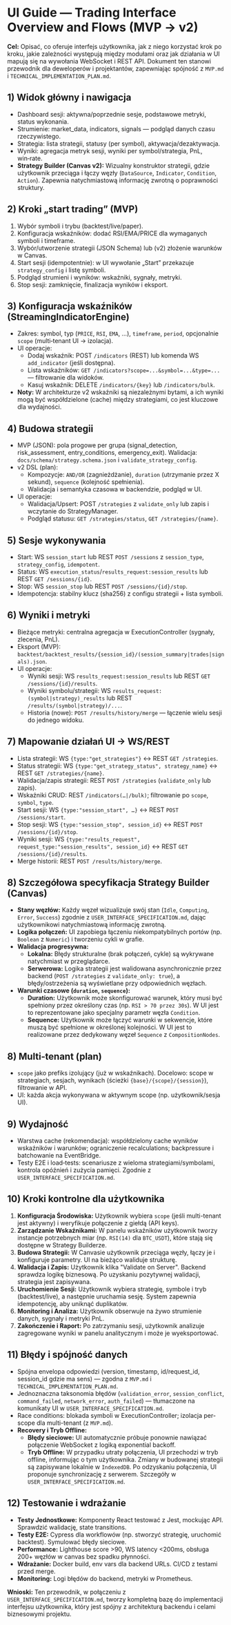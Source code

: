 # UI Guide — Trading Interface Overview and Flows (MVP → v2)

**Cel:** Opisać, co oferuje interfejs użytkownika, jak z niego korzystać krok po kroku, jakie zależności występują między modułami oraz jak działania w UI mapują się na wywołania WebSocket i REST API. Dokument ten stanowi przewodnik dla deweloperów i projektantów, zapewniając spójność z `MVP.md` i `TECHNICAL_IMPLEMENTATION_PLAN.md`.

## 1) Widok główny i nawigacja
- Dashboard sesji: aktywna/poprzednie sesje, podstawowe metryki, status wykonania.
- Strumienie: market_data, indicators, signals — podgląd danych czasu rzeczywistego.
- Strategia: lista strategii, statusy (per symbol), aktywacja/dezaktywacja.
- Wyniki: agregacja metryk sesji, wyniki per symbol/strategia, PnL, win‑rate.
- **Strategy Builder (Canvas v2):** Wizualny konstruktor strategii, gdzie użytkownik przeciąga i łączy węzły (`DataSource`, `Indicator`, `Condition`, `Action`). Zapewnia natychmiastową informację zwrotną o poprawności struktury.

## 2) Kroki „start trading” (MVP)
1. Wybór symboli i trybu (backtest/live/paper).
2. Konfiguracja wskaźników: dodać RSI/EMA/PRICE dla wymaganych symboli i timeframe.
3. Wybór/utworzenie strategii (JSON Schema) lub (v2) złożenie warunków w Canvas.
4. Start sesji (idempotentnie): w UI wywołanie „Start” przekazuje `strategy_config` i listę symboli.
5. Podgląd strumieni i wyników: wskaźniki, sygnały, metryki.
6. Stop sesji: zamknięcie, finalizacja wyników i eksport.

## 3) Konfiguracja wskaźników (StreamingIndicatorEngine)
- Zakres: symbol, typ (`PRICE`, `RSI`, `EMA`, …), `timeframe`, `period`, opcjonalnie `scope` (multi‑tenant UI → izolacja).
- UI operacje:
  - Dodaj wskaźnik: POST `/indicators` (REST) lub komenda WS `add_indicator` (jeśli dostępna).
  - Lista wskaźników: `GET /indicators?scope=...&symbol=...&type=...` — filtrowanie dla widoków.
  - Kasuj wskaźnik: DELETE `/indicators/{key}` lub `/indicators/bulk`.
- **Noty:** W architekturze v2 wskaźniki są niezależnymi bytami, a ich wyniki mogą być współdzielone (cache) między strategiami, co jest kluczowe dla wydajności.

## 4) Budowa strategii
- MVP (JSON): pola progowe per grupa (signal_detection, risk_assessment, entry_conditions, emergency_exit). Walidacja: `docs/schema/strategy.schema.json` i `validate_strategy_config`.
- v2 DSL (plan):
  - Kompozycje: `AND/OR` (zagnieżdżanie), `duration` (utrzymanie przez X sekund), `sequence` (kolejność spełnienia).
  - Walidacja i semantyka czasowa w backendzie, podgląd w UI.
- UI operacje:
  - Walidacja/Upsert: POST `/strategies` z `validate_only` lub zapis i wczytanie do StrategyManager.
  - Podgląd statusu: `GET /strategies/status`, `GET /strategies/{name}`.

## 5) Sesje wykonywania
- Start: WS `session_start` lub REST `POST /sessions` z `session_type`, `strategy_config`, `idempotent`.
- Status: WS `execution_status`/`results_request:session_results` lub REST `GET /sessions/{id}`.
- Stop: WS `session_stop` lub REST `POST /sessions/{id}/stop`.
- Idempotencja: stabilny klucz (sha256) z configu strategii + lista symboli.

## 6) Wyniki i metryki
- Bieżące metryki: centralna agregacja w ExecutionController (sygnały, zlecenia, PnL).
- Eksport (MVP): `backtest/backtest_results/{session_id}/(session_summary|trades|signals).json`.
- UI operacje:
  - Wyniki sesji: WS `results_request:session_results` lub REST `GET /sessions/{id}/results`.
  - Wyniki symbolu/strategii: WS `results_request:(symbol|strategy)_results` lub REST `/results/(symbol|strategy)/...`.
  - Historia (nowe): `POST /results/history/merge` — łączenie wielu sesji do jednego widoku.

## 7) Mapowanie działań UI → WS/REST
- Lista strategii: WS `{type:"get_strategies"}` ↔ REST `GET /strategies`.
- Status strategii: WS `{type:"get_strategy_status", strategy_name}` ↔ REST `GET /strategies/{name}`.
- Walidacja/zapis strategii: REST `POST /strategies` (`validate_only` lub zapis).
- Wskaźniki CRUD: REST `/indicators(…|/bulk)`; filtrowanie po `scope`, `symbol`, `type`.
- Start sesji: WS `{type:"session_start", …}` ↔ REST `POST /sessions/start`.
- Stop sesji: WS `{type:"session_stop", session_id}` ↔ REST `POST /sessions/{id}/stop`.
- Wyniki sesji: WS `{type:"results_request", request_type:"session_results", session_id}` ↔ REST `GET /sessions/{id}/results`.
- Merge historii: REST `POST /results/history/merge`.

## 8) Szczegółowa specyfikacja Strategy Builder (Canvas)
- **Stany węzłów:** Każdy węzeł wizualizuje swój stan (`Idle`, `Computing`, `Error`, `Success`) zgodnie z `USER_INTERFACE_SPECIFICATION.md`, dając użytkownikowi natychmiastową informację zwrotną.
- **Logika połączeń:** UI zapobiega łączeniu niekompatybilnych portów (np. `Boolean` z `Numeric`) i tworzeniu cykli w grafie.
- **Walidacja progresywna:**
  - **Lokalna:** Błędy strukturalne (brak połączeń, cykle) są wykrywane natychmiast w przeglądarce.
  - **Serwerowa:** Logika strategii jest walidowana asynchronicznie przez backend (`POST /strategies` z `validate_only: true`), a błędy/ostrzeżenia są wyświetlane przy odpowiednich węzłach.
- **Warunki czasowe (`duration`, `sequence`):**
  - **Duration:** Użytkownik może skonfigurować warunek, który musi być spełniony przez określony czas (np. `RSI > 70 przez 30s`). W UI jest to reprezentowane jako specjalny parametr węzła `Condition`.
  - **Sequence:** Użytkownik może łączyć warunki w sekwencje, które muszą być spełnione w określonej kolejności. W UI jest to realizowane przez dedykowany węzeł `Sequence` z `CompositionNodes`.

## 8) Multi‑tenant (plan)
- `scope` jako prefiks izolujący (już w wskaźnikach). Docelowo: scope w strategiach, sesjach, wynikach (ścieżki `{base}/{scope}/{session}`), filtrowanie w API.
- UI: każda akcja wykonywana w aktywnym scope (np. użytkownik/sesja UI).

## 9) Wydajność
- Warstwa cache (rekomendacja): współdzielony cache wyników wskaźników i warunków; ograniczenie recalculations; backpressure i batchowanie na EventBridge.
- Testy E2E i load‑tests: scenariusze z wieloma strategiami/symbolami, kontrola opóźnień i zużycia pamięci. Zgodnie z `USER_INTERFACE_SPECIFICATION.md`.

## 10) Kroki kontrolne dla użytkownika
1.  **Konfiguracja Środowiska:** Użytkownik wybiera `scope` (jeśli multi-tenant jest aktywny) i weryfikuje połączenie z giełdą (API keys).
2.  **Zarządzanie Wskaźnikami:** W panelu wskaźników użytkownik tworzy instancje potrzebnych miar (np. `RSI(14)` dla `BTC_USDT`), które stają się dostępne w Strategy Builderze.
3.  **Budowa Strategii:** W Canvasie użytkownik przeciąga węzły, łączy je i konfiguruje parametry. UI na bieżąco waliduje strukturę.
4.  **Walidacja i Zapis:** Użytkownik klika "Validate on Server". Backend sprawdza logikę biznesową. Po uzyskaniu pozytywnej walidacji, strategia jest zapisywana.
5.  **Uruchomienie Sesji:** Użytkownik wybiera strategię, symbole i tryb (backtest/live), a następnie uruchamia sesję. System zapewnia idempotencję, aby uniknąć duplikatów.
6.  **Monitoring i Analiza:** Użytkownik obserwuje na żywo strumienie danych, sygnały i metryki PnL.
7.  **Zakończenie i Raport:** Po zatrzymaniu sesji, użytkownik analizuje zagregowane wyniki w panelu analitycznym i może je wyeksportować.

## 11) Błędy i spójność danych
- Spójna envelopa odpowiedzi (version, timestamp, id/request_id, session_id gdzie ma sens) — zgodna z `MVP.md` i `TECHNICAL_IMPLEMENTATION_PLAN.md`.
- Jednoznaczna taksonomia błędów (`validation_error`, `session_conflict`, `command_failed`, `network_error`, `auth_failed`) — tłumaczone na komunikaty UI w `USER_INTERFACE_SPECIFICATION.md`.
- Race conditions: blokada symboli w ExecutionController; izolacja per-scope dla multi-tenant (z `MVP.md`).
- **Recovery i Tryb Offline:**
  - **Błędy sieciowe:** UI automatycznie próbuje ponownie nawiązać połączenie WebSocket z logiką exponential backoff.
  - **Tryb Offline:** W przypadku utraty połączenia, UI przechodzi w tryb offline, informując o tym użytkownika. Zmiany w budowanej strategii są zapisywane lokalnie w `IndexedDB`. Po odzyskaniu połączenia, UI proponuje synchronizację z serwerem. Szczegóły w `USER_INTERFACE_SPECIFICATION.md`.

## 12) Testowanie i wdrażanie
- **Testy Jednostkowe:** Komponenty React testować z Jest, mockując API. Sprawdzić walidację, state transitions.
- **Testy E2E:** Cypress dla workflowów (np. stworzyć strategię, uruchomić backtest). Symulować błędy sieciowe.
- **Performance:** Lighthouse score >90, WS latency <200ms, obsługa 200+ węzłów w canvas bez spadku płynności.
- **Wdrażanie:** Docker build, env vars dla backend URLs. CI/CD z testami przed merge.
- **Monitoring:** Logi błędów do backend, metryki w Prometheus.

**Wnioski:** Ten przewodnik, w połączeniu z `USER_INTERFACE_SPECIFICATION.md`, tworzy kompletną bazę do implementacji interfejsu użytkownika, który jest spójny z architekturą backendu i celami biznesowymi projektu.
